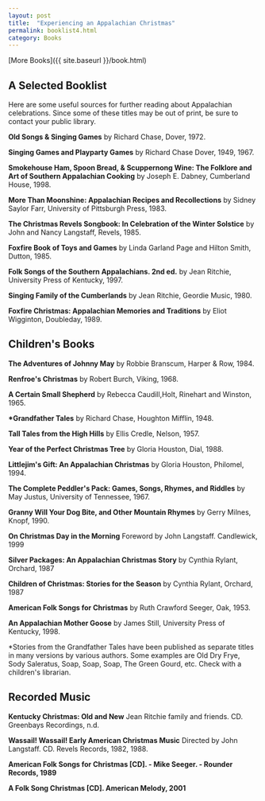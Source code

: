 ```yaml
---
layout: post
title:  "Experiencing an Appalachian Christmas"
permalink: booklist4.html
category: Books
---
```


[More Books]({{ site.baseurl }}/book.html)

## A Selected Booklist

Here are some useful sources for further reading about Appalachian celebrations.
Since some of these titles may be out of print, be sure to contact your public
library.

**Old Songs & Singing Games** by Richard Chase, Dover, 1972.

**Singing Games and Playparty Games** by Richard Chase Dover, 1949, 1967.

**Smokehouse Ham, Spoon Bread, & Scuppernong Wine: The Folklore and Art of
Southern Appalachian Cooking** by Joseph E. Dabney, Cumberland House, 1998.

**More Than Moonshine: Appalachian Recipes and Recollections** by Sidney Saylor
Farr, University of Pittsburgh Press, 1983.

**The Christmas Revels Songbook: In Celebration of the Winter Solstice** by John and
Nancy Langstaff, Revels, 1985.

**Foxfire Book of Toys and Games** by Linda Garland Page and Hilton Smith, Dutton,
1985.

**Folk Songs of the Southern Appalachians. 2nd ed.** by Jean Ritchie, University
Press of Kentucky, 1997.

**Singing Family of the Cumberlands** by Jean Ritchie, Geordie Music, 1980.

**Foxfire Christmas: Appalachian Memories and Traditions** by Eliot Wigginton,
Doubleday, 1989.

## Children's Books

**The Adventures of Johnny May** by Robbie Branscum, Harper & Row, 1984.

**Renfroe's Christmas** by Robert Burch, Viking, 1968.

**A Certain Small Shepherd** by Rebecca Caudill,Holt, Rinehart and Winston, 1965.

__*Grandfather Tales__ by Richard Chase, Houghton Mifflin, 1948.

**Tall Tales from the High Hills** by Ellis Credle, Nelson, 1957.

**Year of the Perfect Christmas Tree** by Gloria Houston, Dial, 1988.

**Littlejim's Gift: An Appalachian Christmas** by Gloria Houston, Philomel, 1994.

**The Complete Peddler's Pack: Games, Songs, Rhymes, and Riddles** by May Justus,
University of Tennessee, 1967.

**Granny Will Your Dog Bite, and Other Mountain Rhymes** by Gerry Milnes, Knopf,
1990.

**On Christmas Day in the Morning** Foreword by John Langstaff. Candlewick, 1999

**Silver Packages: An Appalachian Christmas Story** by Cynthia Rylant, Orchard, 1987

**Children of Christmas: Stories for the Season** by Cynthia Rylant, Orchard, 1987

**American Folk Songs for Christmas** by Ruth Crawford Seeger, Oak, 1953.

**An Appalachian Mother Goose** by James Still, University Press of Kentucky, 1998.

*Stories from the Grandfather Tales have been published as separate titles in
many versions by various authors. Some examples are Old Dry Frye, Sody
Saleratus, Soap, Soap, Soap, The Green Gourd, etc. Check with a children's
librarian.

## Recorded Music

**Kentucky Christmas: Old and New** Jean Ritchie family and friends. CD. Greenbays
Recordings, n.d.

**Wassail! Wassail! Early American Christmas Music** Directed by John Langstaff. CD.
Revels Records, 1982, 1988.

**American Folk Songs for Christmas [CD]. - Mike Seeger. - Rounder Records, 1989**

**A Folk Song Christmas [CD]. American Melody, 2001**
